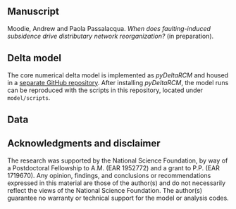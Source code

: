 
## Manuscript

Moodie, Andrew and Paola Passalacqua. *When does faulting-induced subsidence drive distributary network reorganization?* (in preparation). 


## Delta model
The core numerical delta model is implemented as *pyDeltaRCM* and housed in a [separate GitHub repository](https://github.com/DeltaRCM/pyDeltaRCM).
After installing *pyDeltaRCM*, the model runs can be reproduced with the scripts in this repository, located under `model/scripts`.


## Data



## Acknowledgments and disclaimer

The research was supported by the National Science Foundation, by way of a Postdoctoral Fellowship to A.M. (EAR 1952772) and a grant to P.P. (EAR 1719670).
Any opinion, findings, and conclusions or recommendations expressed in this material are those of the author(s) and do not necessarily reflect the views of the National Science Foundation.
The author(s) guarantee no warranty or technical support for the model or analysis codes.
